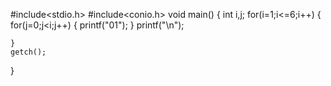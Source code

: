 #include<stdio.h>
#include<conio.h>
void main()
{
	int i,j;
	for(i=1;i<=6;i++)
	{
		for(j=0;j<i;j++)
		{
			printf("01");
		}
		printf("\n");
		
	}
	getch();
}
